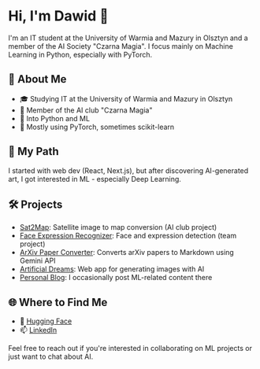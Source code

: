 # Hi, I'm Dawid 👋

I'm an IT student at the University of Warmia and Mazury in Olsztyn and a member of the AI Society "Czarna Magia". I focus mainly on Machine Learning in Python, especially with PyTorch.

## 🤖 About Me

- 🎓 Studying IT at the University of Warmia and Mazury in Olsztyn
- 🧠 Member of the AI club "Czarna Magia"
- 🐍 Into Python and ML
- 🔬 Mostly using PyTorch, sometimes scikit-learn

## 🚀 My Path

I started with web dev (React, Next.js), but after discovering AI-generated art, I got interested in ML - especially Deep Learning.

## 🛠️ Projects

- [Sat2Map](https://huggingface.co/spaces/Kiwinicki/sat2map): Satellite image to map conversion (AI club project)
- [Face Expression Recognizer](https://github.com/knsiczarnamagia/face-expression-recognizer): Face and expression detection (team project)
- [ArXiv Paper Converter](https://github.com/Kiwinicki/arxiv-paper-converter): Converts arXiv papers to Markdown using Gemini API
- [Artificial Dreams](https://github.com/Kiwinicki/artificial-dreams): Web app for generating images with AI
- [Personal Blog](https://kiwinicki.github.io/): I occasionally post ML-related content there

## 🌐 Where to Find Me

- 🤗 [Hugging Face](https://huggingface.co/Kiwinicki)
- 📫 [LinkedIn](www.linkedin.com/in/dawid-koterwas)

Feel free to reach out if you're interested in collaborating on ML projects or just want to chat about AI.
